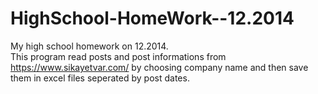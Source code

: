 # HighSchool-HomeWork--12.2014

My high school homework on 12.2014.  
This program read posts and post informations from https://www.sikayetvar.com/ by choosing company name and then save them in excel files seperated by post dates.
